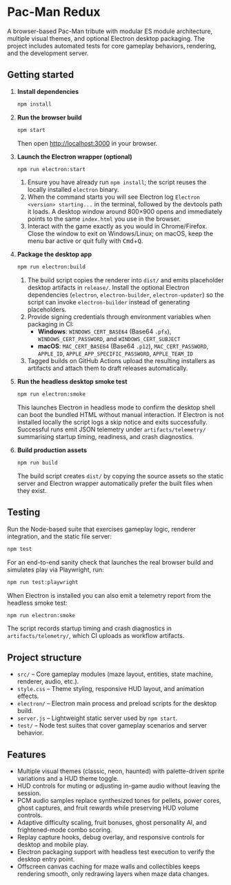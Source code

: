 # Pac-Man Redux

A browser-based Pac-Man tribute with modular ES module architecture, multiple visual themes, and optional Electron desktop packaging. The project includes automated tests for core gameplay behaviors, rendering, and the development server.

## Getting started

1. **Install dependencies**
   ```bash
   npm install
   ```
2. **Run the browser build**
   ```bash
   npm start
   ```
   Then open <http://localhost:3000> in your browser.
3. **Launch the Electron wrapper (optional)**
   ```bash
   npm run electron:start
   ```
   1. Ensure you have already run `npm install`; the script reuses the locally installed `electron` binary.
   2. When the command starts you will see Electron log `Electron <version> starting...` in the terminal, followed by the devtools
      path it loads. A desktop window around 800×900 opens and immediately points to the same `index.html` you use in the browser.
   3. Interact with the game exactly as you would in Chrome/Firefox. Close the window to exit on Windows/Linux; on macOS, keep the
      menu bar active or quit fully with <kbd>Cmd</kbd>+<kbd>Q</kbd>.

4. **Package the desktop app**
   ```bash
   npm run electron:build
   ```
   1. The build script copies the renderer into `dist/` and emits placeholder desktop artifacts in `release/`. Install the optional
      Electron dependencies (`electron`, `electron-builder`, `electron-updater`) so the script can invoke `electron-builder` instead of
      generating placeholders.
   2. Provide signing credentials through environment variables when packaging in CI:
      - **Windows**: `WINDOWS_CERT_BASE64` (Base64 `.pfx`), `WINDOWS_CERT_PASSWORD`, and `WINDOWS_CERT_SUBJECT`
      - **macOS**: `MAC_CERT_BASE64` (Base64 `.p12`), `MAC_CERT_PASSWORD`, `APPLE_ID`, `APPLE_APP_SPECIFIC_PASSWORD`, `APPLE_TEAM_ID`
   3. Tagged builds on GitHub Actions upload the resulting installers as artifacts and attach them to draft releases automatically.

5. **Run the headless desktop smoke test**
   ```bash
   npm run electron:smoke
   ```
   This launches Electron in headless mode to confirm the desktop shell can boot the bundled HTML without manual interaction. If Electron
   is not installed locally the script logs a skip notice and exits successfully. Successful runs emit JSON telemetry under
   `artifacts/telemetry/` summarising startup timing, readiness, and crash diagnostics.

6. **Build production assets**
   ```bash
   npm run build
   ```
   The build script creates `dist/` by copying the source assets so the static server and Electron wrapper automatically prefer the built
   files when they exist.

## Testing

Run the Node-based suite that exercises gameplay logic, renderer integration, and the static file server:

```bash
npm test
```

For an end-to-end sanity check that launches the real browser build and simulates play via Playwright, run:

```bash
npm run test:playwright
```

When Electron is installed you can also emit a telemetry report from the headless smoke test:

```bash
npm run electron:smoke
```
The script records startup timing and crash diagnostics in `artifacts/telemetry/`, which CI uploads as workflow artifacts.

## Project structure

- `src/` – Core gameplay modules (maze layout, entities, state machine, renderer, audio, etc.).
- `style.css` – Theme styling, responsive HUD layout, and animation effects.
- `electron/` – Electron main process and preload scripts for the desktop build.
- `server.js` – Lightweight static server used by `npm start`.
- `test/` – Node test suites that cover gameplay scenarios and server behavior.

## Features

- Multiple visual themes (classic, neon, haunted) with palette-driven sprite variations and a HUD theme toggle.
- HUD controls for muting or adjusting in-game audio without leaving the session.
- PCM audio samples replace synthesized tones for pellets, power cores, ghost captures, and fruit rewards while preserving HUD
  volume controls.
- Adaptive difficulty scaling, fruit bonuses, ghost personality AI, and frightened-mode combo scoring.
- Replay capture hooks, debug overlay, and responsive controls for desktop and mobile play.
- Electron packaging support with headless test execution to verify the desktop entry point.
- Offscreen canvas caching for maze walls and collectibles keeps rendering smooth, only redrawing layers when maze data changes.

